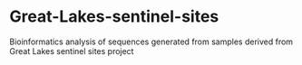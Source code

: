 # Great-Lakes-sentinel-sites
Bioinformatics analysis of sequences generated from samples derived from Great Lakes sentinel sites project
